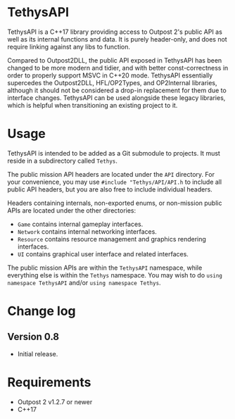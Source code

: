 # TethysAPI

TethysAPI is a C++17 library providing access to Outpost 2's public API as well as its internal functions and data. It is purely header-only, and does not require linking against any libs to function.

Compared to Outpost2DLL, the public API exposed in TethysAPI has been changed to be more modern and tidier, and with better const-correctness in order to properly support MSVC in C++20 mode. TethysAPI essentially supercedes the Outpost2DLL, HFL/OP2Types, and OP2Internal libraries, although it should not be considered a drop-in replacement for them due to interface changes. TethysAPI can be used alongside these legacy libraries, which is helpful when transitioning an existing project to it.

# Usage

TethysAPI is intended to be added as a Git submodule to projects. It must reside in a subdirectory called `Tethys`.

The public mission API headers are located under the `API` directory. For your convenience, you may use `#include "Tethys/API/API.h` to include all public API headers, but you are also free to include individual headers.

Headers containing internals, non-exported enums, or non-mission public APIs are located under the other directories:
* `Game` contains internal gameplay interfaces.
* `Network` contains internal networking interfaces.
* `Resource` contains resource management and graphics rendering interfaces.
* `UI` contains graphical user interface and related interfaces.

The public mission APIs are within the `TethysAPI` namespace, while everything else is within the `Tethys` namespace. You may wish to do `using namespace TethysAPI` and/or `using namespace Tethys`.

# Change log

## Version 0.8
* Initial release.

# Requirements

* Outpost 2 v1.2.7 or newer
* C++17
